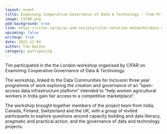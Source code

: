 ```yaml
---
layout: event
title: Examining Cooperative Governance of Data & Technology - from Principles to Action.
image: CIFAR.png
add-background: true
link: https://cifar.ca/ai/ai-and-society/cifar-solution-networks/data-communities-for-inclusion/
upcoming: false
writeup: true
date: 2022-11-04
author: Tim Davies
category: partipating
---
```


Tim participated in the the London workshop organised by CIFAR on Examining Cooperative Governance of Data & Technology. 

The workshop, linked to the Data Communities for Inclusion three year programme of work exploring the creation and governance of an ”open-access data infrastructure platform” intended to “help women agricultural workers in India gain fair access to a competitive marketplace”. 


<!--more-->

The workshop brought together members of the project team from India, Canada, Finland, Switzerland and the UK, with a group of invited participants to explore questions around capacity building and data literacy, pragmatic and practical action, and the governance of data and technology projects.


